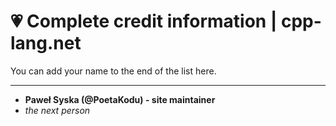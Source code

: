 # 💗 Complete credit information | cpp-lang.net

You can add your name to the end of the list here.

<hr/>

- **Paweł Syska (@PoetaKodu) - site maintainer**
- *the next person*

